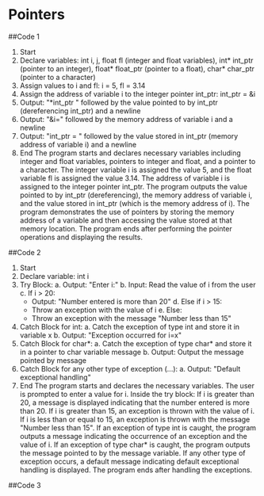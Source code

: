 # Pointers
##Code 1
1. Start
2. Declare variables: int i, j, float fl (integer and float variables), int* int_ptr (pointer to an integer), float* float_ptr (pointer to a float), char* char_ptr (pointer to a character)
3. Assign values to i and fl: i = 5, fl = 3.14
4. Assign the address of variable i to the integer pointer int_ptr: int_ptr = &i
5. Output: "*int_ptr " followed by the value pointed to by int_ptr (dereferencing int_ptr) and a newline
6. Output: "&i=" followed by the memory address of variable i and a newline
7. Output: "int_ptr = " followed by the value stored in int_ptr (memory address of variable i) and a newline
8. End
The program starts and declares necessary variables including integer and float variables, pointers to integer and float, and a pointer to a character.
The integer variable i is assigned the value 5, and the float variable fl is assigned the value 3.14.
The address of variable i is assigned to the integer pointer int_ptr.
The program outputs the value pointed to by int_ptr (dereferencing), the memory address of variable i, and the value stored in int_ptr (which is the memory address of i).
The program demonstrates the use of pointers by storing the memory address of a variable and then accessing the value stored at that memory location.
The program ends after performing the pointer operations and displaying the results.


##Code 2
1. Start
2. Declare variable: int i
3. Try Block:
   a. Output: "Enter i:"
   b. Input: Read the value of i from the user
   c. If i > 20:
      - Output: "Number entered is more than 20"
   d. Else if i > 15:
      - Throw an exception with the value of i
   e. Else:
      - Throw an exception with the message "Number less than 15"
4. Catch Block for int:
   a. Catch the exception of type int and store it in variable x
   b. Output: "Exception occurred for i=x"
5. Catch Block for char*:
   a. Catch the exception of type char* and store it in a pointer to char variable message
   b. Output: Output the message pointed by message
6. Catch Block for any other type of exception (...):
   a. Output: "Default exceptional handling"
7. End
The program starts and declares the necessary variables.
The user is prompted to enter a value for i.
Inside the try block:
If i is greater than 20, a message is displayed indicating that the number entered is more than 20.
If i is greater than 15, an exception is thrown with the value of i.
If i is less than or equal to 15, an exception is thrown with the message "Number less than 15".
If an exception of type int is caught, the program outputs a message indicating the occurrence of an exception and the value of i.
If an exception of type char* is caught, the program outputs the message pointed to by the message variable.
If any other type of exception occurs, a default message indicating default exceptional handling is displayed.
The program ends after handling the exceptions.



##Code 3
